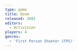 ```yaml
---
type: game
title: Doom
released: 2001
editors: 
  - Activision
players: 4
genres:
  - 'First Person Shooter (FPS)'
---
```

